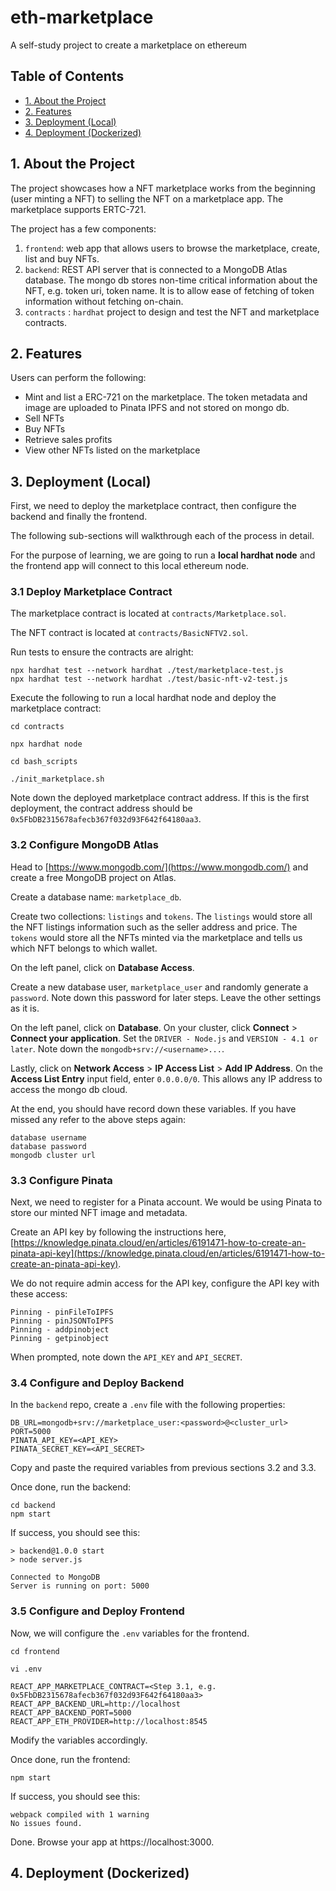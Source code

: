 # eth-marketplace
A self-study project to create a marketplace on ethereum

## Table of Contents

- [1. About the Project](#1-about-the-project)
- [2. Features](#2-features)
- [3. Deployment (Local)](#3-deployment-local)
- [4. Deployment (Dockerized)](#4-deployment-dockerized)

## 1. About the Project

The project showcases how a NFT marketplace works from the beginning (user minting a NFT) to selling the NFT on a marketplace app. The marketplace supports ERTC-721.

The project has a few components:
1. `frontend`: web app that allows users to browse the marketplace, create, list and buy NFTs.
2. `backend`: REST API server that is connected to a MongoDB Atlas database. The mongo db stores non-time critical information about the NFT, e.g. token uri, token name. It is to allow ease of fetching of token information without fetching on-chain.
3. `contracts` : `hardhat` project to design and test the NFT and marketplace contracts.

## 2. Features

Users can perform the following:
- Mint and list a ERC-721 on the marketplace. The token metadata and image are uploaded to Pinata IPFS and not stored on mongo db.
- Sell NFTs
- Buy NFTs
- Retrieve sales profits
- View other NFTs listed on the marketplace

## 3. Deployment (Local)

First, we need to deploy the marketplace contract, then configure the backend and finally the frontend.

The following sub-sections will walkthrough each of the process in detail. 

For the purpose of learning, we are going to run a **local hardhat node** and the frontend app will connect to this local ethereum node.

### 3.1 Deploy Marketplace Contract

The marketplace contract is located at `contracts/Marketplace.sol`.

The NFT contract is located at `contracts/BasicNFTV2.sol`.

Run tests to ensure the contracts are alright:
```
npx hardhat test --network hardhat ./test/marketplace-test.js
npx hardhat test --network hardhat ./test/basic-nft-v2-test.js
```

Execute the following to run a local hardhat node and deploy the marketplace contract:
```
cd contracts

npx hardhat node

cd bash_scripts

./init_marketplace.sh
```

Note down the deployed marketplace contract address. If this is the first deployment, the contract address should be `0x5FbDB2315678afecb367f032d93F642f64180aa3`.

### 3.2 Configure MongoDB Atlas

Head to [https://www.mongodb.com/](https://www.mongodb.com/) and create a free MongoDB project on Atlas.

Create a database name: `marketplace_db`.

Create two collections: `listings` and `tokens`. The `listings` would store all the NFT listings information such as the seller address and price. The `tokens` would store all the NFTs minted via the marketplace and tells us which NFT belongs to which wallet.

On the left panel, click on **Database Access**.

Create a new database user, `marketplace_user` and randomly generate a `password`. Note down this password for later steps. Leave the other settings as it is.

On the left panel, click on **Database**. On your cluster, click **Connect** > **Connect your application**. Set the `DRIVER - Node.js` and `VERSION - 4.1 or later`. Note down the `mongodb+srv://<username>...`.

Lastly, click on **Network Access** > **IP Access List** > **Add IP Address**. On the **Access List Entry** input field, enter `0.0.0.0/0`. This allows any IP address to access the mongo db cloud.


At the end, you should have record down these variables. If you have missed any refer to the above steps again:
```
database username
database password
mongodb cluster url
```

### 3.3 Configure Pinata

Next, we need to register for a Pinata account. We would be using Pinata to store our minted NFT image and metadata.

Create an API key by following the instructions here, [https://knowledge.pinata.cloud/en/articles/6191471-how-to-create-an-pinata-api-key](https://knowledge.pinata.cloud/en/articles/6191471-how-to-create-an-pinata-api-key).

We do not require admin access for the API key, configure the API key with these access:

```
Pinning - pinFileToIPFS
Pinning - pinJSONToIPFS
Pinning - addpinobject
Pinning - getpinobject
```

When prompted, note down the `API_KEY` and `API_SECRET`.

### 3.4 Configure and Deploy Backend

In the `backend` repo, create a `.env` file with the following properties:

```
DB_URL=mongodb+srv://marketplace_user:<password>@<cluster_url>
PORT=5000
PINATA_API_KEY=<API_KEY>
PINATA_SECRET_KEY=<API_SECRET>
```

Copy and paste the required variables from previous sections 3.2 and 3.3.

Once done, run the backend:

```
cd backend
npm start
```

If success, you should see this:
```
> backend@1.0.0 start
> node server.js

Connected to MongoDB
Server is running on port: 5000
```

### 3.5 Configure and Deploy Frontend

Now, we will configure the `.env` variables for the frontend.

```
cd frontend

vi .env

REACT_APP_MARKETPLACE_CONTRACT=<Step 3.1, e.g. 0x5FbDB2315678afecb367f032d93F642f64180aa3>
REACT_APP_BACKEND_URL=http://localhost
REACT_APP_BACKEND_PORT=5000
REACT_APP_ETH_PROVIDER=http://localhost:8545
```

Modify the variables accordingly.

Once done, run the frontend:

```
npm start
```

If success, you should see this:
```
webpack compiled with 1 warning
No issues found.
```

Done. Browse your app at https://localhost:3000.

## 4. Deployment (Dockerized)
